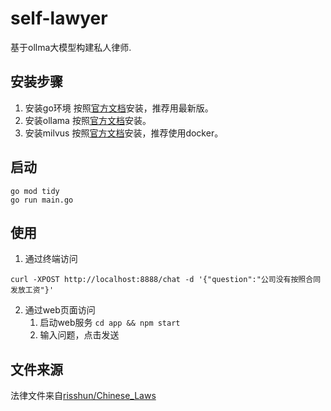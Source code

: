 # self-lawyer

基于ollma大模型构建私人律师.

## 安装步骤

1. 安装go环境
   按照[官方文档](https://go.dev/doc/install)安装，推荐用最新版。
2. 安装ollama
   按照[官方文档](https://github.com/ollama/ollama)安装。
3. 安装milvus
   按照[官方文档](https://milvus.io/docs/install_standalone-docker.md)安装，推荐使用docker。

## 启动

```
go mod tidy
go run main.go
```

## 使用

1. 通过终端访问

```
curl -XPOST http://localhost:8888/chat -d '{"question":"公司没有按照合同发放工资"}'
```

2. 通过web页面访问
   1. 启动web服务
      `cd app && npm start`
   2. 输入问题，点击发送

## 文件来源

法律文件来自[risshun/Chinese_Laws](https://github.com/risshun/Chinese_Laws)
